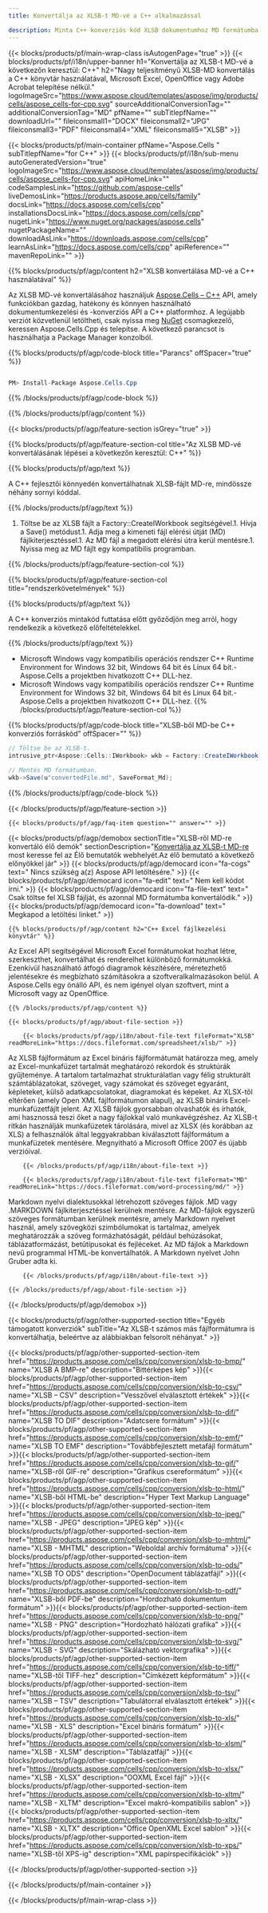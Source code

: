 ```yaml
---
title: Konvertálja az XLSB-t MD-vé a C++ alkalmazással 

description: Minta C++ konverziós kód XLSB dokumentumhoz MD formátumba. A programozók ezt a forráskódot használhatják kötegelt XLSB-ből MD-vé konvertálásához bármely C++-alkalmazáson belül.
---
```

{{< blocks/products/pf/main-wrap-class isAutogenPage="true" >}}
{{< blocks/products/pf/i18n/upper-banner h1="Konvertálja az XLSB-t MD-vé a következőn keresztül: C++" h2="Nagy teljesítményű XLSB-MD konvertálás a C++ könyvtár használatával, Microsoft Excel, OpenOffice vagy Adobe Acrobat telepítése nélkül." logoImageSrc="https://www.aspose.cloud/templates/aspose/img/products/cells/aspose_cells-for-cpp.svg" sourceAdditionalConversionTag="" additionalConversionTag="MD" pfName="" subTitlepfName="" downloadUrl="" fileiconsmall1="DOCX" fileiconsmall2="JPG" fileiconsmall3="PDF" fileiconsmall4="XML" fileiconsmall5="XLSB" >}}

{{< blocks/products/pf/main-container pfName="Aspose.Cells " subTitlepfName="for C++" >}}
{{< blocks/products/pf/i18n/sub-menu autoGeneratedVersion="true" logoImageSrc="https://www.aspose.cloud/templates/aspose/img/products/cells/aspose_cells-for-cpp.svg" apiHomeLink="" codeSamplesLink="https://github.com/aspose-cells" liveDemosLink="https://products.aspose.app/cells/family" docsLink="https://docs.aspose.com/cells/cpp" installationsDocsLink="https://docs.aspose.com/cells/cpp" nugetLink="https://www.nuget.org/packages/aspose.cells" nugetPackageName="" downloadAsLink="https://downloads.aspose.com/cells/cpp" learnAsLink="https://docs.aspose.com/cells/cpp" apiReference="" mavenRepoLink="" >}}

{{% blocks/products/pf/agp/content h2="XLSB konvertálása MD-vé a C++ használatával" %}}

 Az XLSB MD-vé konvertálásához használjuk
 [Aspose.Cells – C++](https://products.aspose.com/cells/cpp) 
 API, amely funkciókban gazdag, hatékony és könnyen használható dokumentumkezelési és -konverziós API a C++ platformhoz. A legújabb verziót közvetlenül letöltheti, csak nyissa meg
 [NuGet](https://www.nuget.org/packages/aspose.cells) 
 csomagkezelő, keressen
 Aspose.Cells.Cpp 
 és telepítse. A következő parancsot is használhatja a Package Manager konzolból.

{{% blocks/products/pf/agp/code-block title="Parancs" offSpacer="true" %}}

```cs

PM> Install-Package Aspose.Cells.Cpp


```

{{% /blocks/products/pf/agp/code-block %}}

{{% /blocks/products/pf/agp/content %}}

{{< blocks/products/pf/agp/feature-section isGrey="true" >}}

{{% blocks/products/pf/agp/feature-section-col title="Az XLSB MD-vé konvertálásának lépései a következőn keresztül: C++" %}}

{{% blocks/products/pf/agp/text %}}

 A C++ fejlesztői könnyedén konvertálhatnak XLSB-fájlt MD-re, mindössze néhány sornyi kóddal.

{{% /blocks/products/pf/agp/text %}}

1. Töltse be az XLSB fájlt a Factory::CreateIWorkbook segítségével.1. Hívja a Save() metódust.1. Adja meg a kimeneti fájl elérési útját (MD) fájlkiterjesztéssel.1. Az MD fájl a megadott elérési útra kerül mentésre.1. Nyissa meg az MD fájlt egy kompatibilis programban.

{{% /blocks/products/pf/agp/feature-section-col %}}

{{% blocks/products/pf/agp/feature-section-col title="rendszerkövetelmények" %}}

{{% blocks/products/pf/agp/text %}}

 A C++ konverziós mintakód futtatása előtt győződjön meg arról, hogy rendelkezik a következő előfeltételekkel.

{{% /blocks/products/pf/agp/text %}}

- Microsoft Windows vagy kompatibilis operációs rendszer C++ Runtime Environment for Windows 32 bit, Windows 64 bit és Linux 64 bit.- Aspose.Cells a projektben hivatkozott C++ DLL-hez.
- Microsoft Windows vagy kompatibilis operációs rendszer C++ Runtime Environment for Windows 32 bit, Windows 64 bit és Linux 64 bit.- Aspose.Cells a projektben hivatkozott C++ DLL-hez.
{{% /blocks/products/pf/agp/feature-section-col %}}

{{% blocks/products/pf/agp/code-block title="XLSB-ből MD-be C++ konverziós forráskód" offSpacer="" %}}

```cs
// Töltse be az XLSB-t.
intrusive_ptr<Aspose::Cells::IWorkbook> wkb = Factory::CreateIWorkbook(u"sourceFile.xlsb");

// Mentés MD formátumban.
wkb->Save(u"convertedFile.md", SaveFormat_Md);


```

{{% /blocks/products/pf/agp/code-block %}}

{{< /blocks/products/pf/agp/feature-section >}}

    {{< blocks/products/pf/agp/faq-item question="" answer="" >}}
 

<!-- aboutfile Starts -->

{{< blocks/products/pf/agp/demobox sectionTitle="XLSB-ről MD-re konvertáló élő demók" sectionDescription="[Konvertálja az XLSB-t MD-re](https://products.aspose.app/cells/conversion/xlsb-to-md) most keresse fel az Élő bemutatók webhelyét.Az élő bemutató a következő előnyökkel jár" >}}
        {{< blocks/products/pf/agp/democard icon="fa-cogs" text=" Nincs szükség a(z) Aspose API letöltésére." >}}
        {{< blocks/products/pf/agp/democard icon="fa-edit" text=" Nem kell kódot írni." >}}
        {{< blocks/products/pf/agp/democard icon="fa-file-text" text=" Csak töltse fel XLSB fájlját, és azonnal MD formátumba konvertálódik." >}}
        {{< blocks/products/pf/agp/democard icon="fa-download" text=" Megkapod a letöltési linket." >}}

    {{% blocks/products/pf/agp/content h2="C++ Excel fájlkezelési könyvtár" %}}

 Az Excel API segítségével Microsoft Excel formátumokat hozhat létre, szerkeszthet, konvertálhat és renderelhet különböző formátumokká. Ezenkívül használható átfogó diagramok készítésére, méretezhető jelentésekre és megbízható számításokra a szoftveralkalmazásokon belül. A Aspose.Cells egy önálló API, és nem igényel olyan szoftvert, mint a Microsoft vagy az OpenOffice.  



    {{% /blocks/products/pf/agp/content %}}

    {{< blocks/products/pf/agp/about-file-section >}}

        {{< blocks/products/pf/agp/i18n/about-file-text fileFormat="XLSB" readMoreLink="https://docs.fileformat.com/spreadsheet/xlsb/" >}}

Az XLSB fájlformátum az Excel bináris fájlformátumát határozza meg, amely az Excel-munkafüzet tartalmát meghatározó rekordok és struktúrák gyűjteménye. A tartalom tartalmazhat strukturálatlan vagy félig strukturált számtáblázatokat, szöveget, vagy számokat és szöveget egyaránt, képleteket, külső adatkapcsolatokat, diagramokat és képeket. Az XLSX-től eltérően (amely Open XML fájlformátumon alapul), az XLSB bináris Excel-munkafüzetfájlt jelent. Az XLSB fájlok gyorsabban olvashatók és írhatók, ami hasznossá teszi őket a nagy fájlokkal való munkavégzéshez. Az XLSB-t ritkán használják munkafüzetek tárolására, mivel az XLSX (és korábban az XLS) a felhasználók által leggyakrabban kiválasztott fájlformátum a munkafüzetek mentésére. Megnyitható a Microsoft Office 2007 és újabb verzióival.

        {{< /blocks/products/pf/agp/i18n/about-file-text >}}

        {{< blocks/products/pf/agp/i18n/about-file-text fileFormat="MD" readMoreLink="https://docs.fileformat.com/word-processing/md/" >}}

Markdown nyelvi dialektusokkal létrehozott szöveges fájlok .MD vagy .MARKDOWN fájlkiterjesztéssel kerülnek mentésre. Az MD-fájlok egyszerű szöveges formátumban kerülnek mentésre, amely Markdown nyelvet használ, amely szövegközi szimbólumokat is tartalmaz, amelyek meghatározzák a szöveg formázhatóságát, például behúzásokat, táblázatformázást, betűtípusokat és fejléceket. Az MD fájlok a Markdown nevű programmal HTML-be konvertálhatók. A Markdown nyelvet John Gruber adta ki.

        {{< /blocks/products/pf/agp/i18n/about-file-text >}}

    {{< /blocks/products/pf/agp/about-file-section >}}

{{< /blocks/products/pf/agp/demobox >}}

<!-- aboutfile Ends -->

{{< blocks/products/pf/agp/other-supported-section title="Egyéb támogatott konverziók" subTitle="Az XLSB-t számos más fájlformátumra is konvertálhatja, beleértve az alábbiakban felsorolt néhányat." >}}

{{< blocks/products/pf/agp/other-supported-section-item href="https://products.aspose.com/cells/cpp/conversion/xlsb-to-bmp/" name="XLSB A BMP-re" description="Bittérképes kép" >}}{{< blocks/products/pf/agp/other-supported-section-item href="https://products.aspose.com/cells/cpp/conversion/xlsb-to-csv/" name="XLSB – CSV" description="Vesszővel elválasztott értékek" >}}{{< blocks/products/pf/agp/other-supported-section-item href="https://products.aspose.com/cells/cpp/conversion/xlsb-to-dif/" name="XLSB TO DIF" description="Adatcsere formátum" >}}{{< blocks/products/pf/agp/other-supported-section-item href="https://products.aspose.com/cells/cpp/conversion/xlsb-to-emf/" name="XLSB TO EMF" description="Továbbfejlesztett metafájl formátum" >}}{{< blocks/products/pf/agp/other-supported-section-item href="https://products.aspose.com/cells/cpp/conversion/xlsb-to-gif/" name="XLSB-ről GIF-re" description="Grafikus csereformátum" >}}{{< blocks/products/pf/agp/other-supported-section-item href="https://products.aspose.com/cells/cpp/conversion/xlsb-to-html/" name="XLSB-ből HTML-be" description="Hyper Text Markup Language" >}}{{< blocks/products/pf/agp/other-supported-section-item href="https://products.aspose.com/cells/cpp/conversion/xlsb-to-jpeg/" name="XLSB - JPEG" description="JPEG kép" >}}{{< blocks/products/pf/agp/other-supported-section-item href="https://products.aspose.com/cells/cpp/conversion/xlsb-to-mhtml/" name="XLSB - MHTML" description="Weboldal archív formátuma" >}}{{< blocks/products/pf/agp/other-supported-section-item href="https://products.aspose.com/cells/cpp/conversion/xlsb-to-ods/" name="XLSB TO ODS" description="OpenDocument táblázatfájl" >}}{{< blocks/products/pf/agp/other-supported-section-item href="https://products.aspose.com/cells/cpp/conversion/xlsb-to-pdf/" name="XLSB-ből PDF-be" description="Hordozható dokumentum formátum" >}}{{< blocks/products/pf/agp/other-supported-section-item href="https://products.aspose.com/cells/cpp/conversion/xlsb-to-png/" name="XLSB - PNG" description="Hordozható hálózati grafika" >}}{{< blocks/products/pf/agp/other-supported-section-item href="https://products.aspose.com/cells/cpp/conversion/xlsb-to-svg/" name="XLSB - SVG" description="Skálázható vektorgrafika" >}}{{< blocks/products/pf/agp/other-supported-section-item href="https://products.aspose.com/cells/cpp/conversion/xlsb-to-tiff/" name="XLSB-től TIFF-hez" description="Címkézett képformátum" >}}{{< blocks/products/pf/agp/other-supported-section-item href="https://products.aspose.com/cells/cpp/conversion/xlsb-to-tsv/" name="XLSB – TSV" description="Tabulátorral elválasztott értékek" >}}{{< blocks/products/pf/agp/other-supported-section-item href="https://products.aspose.com/cells/cpp/conversion/xlsb-to-xls/" name="XLSB - XLS" description="Excel bináris formátum" >}}{{< blocks/products/pf/agp/other-supported-section-item href="https://products.aspose.com/cells/cpp/conversion/xlsb-to-xlsm/" name="XLSB - XLSM" description="Táblázatfájl" >}}{{< blocks/products/pf/agp/other-supported-section-item href="https://products.aspose.com/cells/cpp/conversion/xlsb-to-xlsx/" name="XLSB - XLSX" description="OOXML Excel fájl" >}}{{< blocks/products/pf/agp/other-supported-section-item href="https://products.aspose.com/cells/cpp/conversion/xlsb-to-xltm/" name="XLSB - XLTM" description="Excel makró-kompatibilis sablon" >}}{{< blocks/products/pf/agp/other-supported-section-item href="https://products.aspose.com/cells/cpp/conversion/xlsb-to-xltx/" name="XLSB - XLTX" description="Office OpenXML Excel sablon" >}}{{< blocks/products/pf/agp/other-supported-section-item href="https://products.aspose.com/cells/cpp/conversion/xlsb-to-xps/" name="XLSB-től XPS-ig" description="XML papírspecifikációk" >}}

{{< /blocks/products/pf/agp/other-supported-section >}}

{{< /blocks/products/pf/main-container >}}
    
{{< /blocks/products/pf/main-wrap-class >}}
